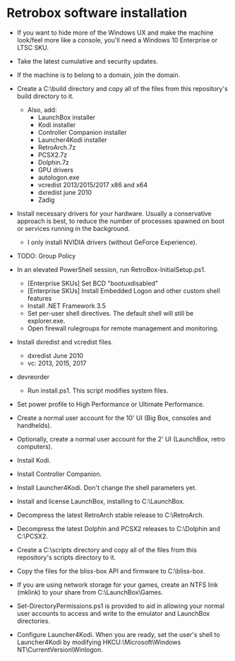 # Retrobox software installation
* If you want to hide more of the Windows UX and make the machine look/feel more like a console, you'll need a Windows 10 Enterprise or LTSC SKU.
* Take the latest cumulative and security updates.
* If the machine is to belong to a domain, join the domain.
* Create a C:\build directory and copy all of the files from this repository's build directory to it.
    
    * Also, add:
        * LaunchBox installer
        * Kodi installer
        * Controller Companion installer
        * Launcher4Kodi installer
        * RetroArch.7z
        * PCSX2.7z
        * Dolphin.7z
        * GPU drivers
        * autologon.exe
        * vcredist 2013/2015/2017 x86 and x64
        * dxredist june 2010
        * Zadig

* Install necessary drivers for your hardware. Usually a conservative approach is best, to reduce the number of processes spawned on boot or services running in the background.
    * I only install NVIDIA drivers (without GeForce Experience).

* TODO: Group Policy

* In an elevated PowerShell session, run RetroBox-InitialSetup.ps1.
    * [Enterprise SKUs] Set BCD "bootuxdisabled"
    * [Enterprise SKUs] Install Embedded Logon and other custom shell features
    * Install .NET Framework 3.5
    * Set per-user shell directives. The default shell will still be explorer.exe.
    * Open firewall rulegroups for remote management and monitoring.

* Install dxredist and vcredist files.
    * dxredist June 2010
    * vc: 2013, 2015, 2017

* devreorder
    * Run install.ps1. This script modifies system files.
* Set power profile to High Performance or Ultimate Performance.
* Create a normal user account for the 10' UI (Big Box, consoles and handhelds).
* Optionally, create a normal user account for the 2' UI (LaunchBox, retro computers).
* Install Kodi.
* Install Controller Companion.
* Install Launcher4Kodi. Don't change the shell parameters yet.
* Install and license LaunchBox, installing to C:\LaunchBox.
* Decompress the latest RetroArch stable release to C:\RetroArch.
* Decompress the latest Dolphin and PCSX2 releases to C:\Dolphin and C:\PCSX2.
* Create a C:\scripts directory and copy all of the files from this repository's scripts directory to it.
* Copy the files for the bliss-box API and firmware to C:\bliss-box.
* If you are using network storage for your games, create an NTFS link (mklink) to your share from C:\LaunchBox\Games.
* Set-DirectoryPermissions.ps1 is provided to aid in allowing your normal user accounts to access and write to the emulator and LaunchBox directories.
* Configure Launcher4Kodi. When you are ready, set the user's shell to Launcher4Kodi by modifying HKCU:\Microsoft\Windows NT\CurrentVersion\Winlogon.
